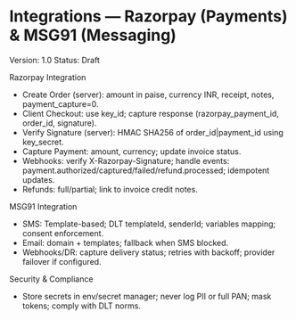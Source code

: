 # Integrations — Razorpay (Payments) & MSG91 (Messaging)

Version: 1.0
Status: Draft

Razorpay Integration
- Create Order (server): amount in paise, currency INR, receipt, notes, payment_capture=0.
- Client Checkout: use key_id; capture response (razorpay_payment_id, order_id, signature).
- Verify Signature (server): HMAC SHA256 of order_id|payment_id using key_secret.
- Capture Payment: amount, currency; update invoice status.
- Webhooks: verify X-Razorpay-Signature; handle events: payment.authorized/captured/failed/refund.processed; idempotent updates.
- Refunds: full/partial; link to invoice credit notes.

MSG91 Integration
- SMS: Template-based; DLT templateId, senderId; variables mapping; consent enforcement.
- Email: domain + templates; fallback when SMS blocked.
- Webhooks/DR: capture delivery status; retries with backoff; provider failover if configured.

Security & Compliance
- Store secrets in env/secret manager; never log PII or full PAN; mask tokens; comply with DLT norms.

